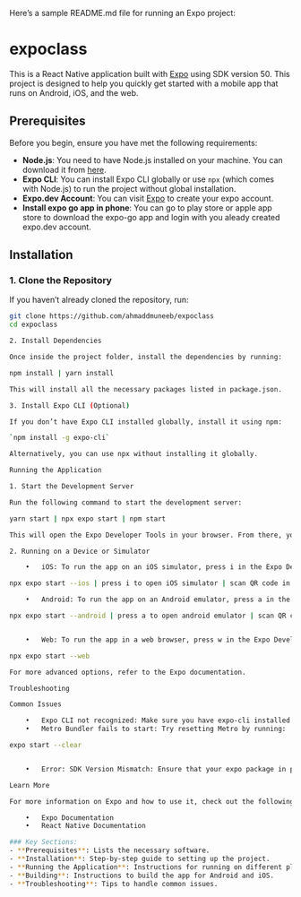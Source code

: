 Here’s a sample README.md file for running an Expo project:

# expoclass

This is a React Native application built with [Expo](https://expo.dev/) using SDK version 50. This project is designed to help you quickly get started with a mobile app that runs on Android, iOS, and the web.

## Prerequisites

Before you begin, ensure you have met the following requirements:

- **Node.js**: You need to have Node.js installed on your machine. You can download it from [here](https://nodejs.org/).
- **Expo CLI**: You can install Expo CLI globally or use `npx` (which comes with Node.js) to run the project without global installation.
- **Expo.dev Account**: You can visit [Expo](https://expo.dev/) to create your expo account.
- **Install expo go app in phone**: You can go to play store or apple app store to download the expo-go app and login with you aleady created expo.dev account.

## Installation

### 1. Clone the Repository

If you haven’t already cloned the repository, run:

```bash
git clone https://github.com/ahmaddmuneeb/expoclass
cd expoclass

2. Install Dependencies

Once inside the project folder, install the dependencies by running:

npm install | yarn install

This will install all the necessary packages listed in package.json.

3. Install Expo CLI (Optional)

If you don’t have Expo CLI installed globally, install it using npm:

`npm install -g expo-cli`

Alternatively, you can use npx without installing it globally.

Running the Application

1. Start the Development Server

Run the following command to start the development server:

yarn start | npx expo start | npm start

This will open the Expo Developer Tools in your browser. From there, you can run the app on your desired platform.

2. Running on a Device or Simulator

	•	iOS: To run the app on an iOS simulator, press i in the Expo Developer Tools or run:

npx expo start --ios | press i to open iOS simulator | scan QR code in expo app to run the code

	•	Android: To run the app on an Android emulator, press a in the Expo Developer Tools or run:

npx expo start --android | press a to open android emulator | scan QR code in expo app to run the code


	•	Web: To run the app in a web browser, press w in the Expo Developer Tools or run:

npx expo start --web

For more advanced options, refer to the Expo documentation.

Troubleshooting

Common Issues

	•	Expo CLI not recognized: Make sure you have expo-cli installed or use npx expo.
	•	Metro Bundler fails to start: Try resetting Metro by running:

expo start --clear


	•	Error: SDK Version Mismatch: Ensure that your expo package in package.json matches the required SDK version (e.g., SDK 50).

Learn More

For more information on Expo and how to use it, check out the following resources:

	•	Expo Documentation
	•	React Native Documentation

### Key Sections:
- **Prerequisites**: Lists the necessary software.
- **Installation**: Step-by-step guide to setting up the project.
- **Running the Application**: Instructions for running on different platforms.
- **Building**: Instructions to build the app for Android and iOS.
- **Troubleshooting**: Tips to handle common issues.